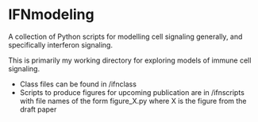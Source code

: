 # IFNmodeling
A collection of Python scripts for modelling cell signaling generally, and specifically interferon signaling.

This is primarily my working directory for exploring models of immune cell signaling. 
- Class files can be found in /ifnclass
- Scripts to produce figures for upcoming publication are in /ifnscripts with file names of the form figure_X.py where X is the figure from the draft paper
